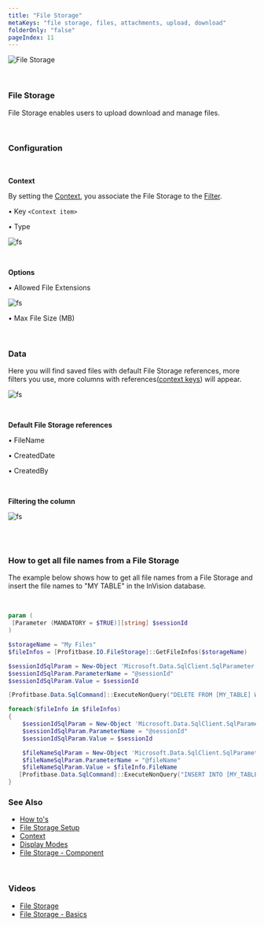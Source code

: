 ```yaml
---
title: "File Storage"
metaKeys: "file storage, files, attachments, upload, download"
folderOnly: "false"
pageIndex: 11
---
```

![File Storage](https://profitbasedocs.blob.core.windows.net/images/FileStorage_Panel.PNG)

<br/>

### File Storage

File Storage enables users to upload download and manage files. 


<br/>



### Configuration

<br/>

**Context**

By setting the [Context](filestorage/context.md), you associate the File Storage to the [Filter](filters.md).

•	Key ``<Context item>``

•	Type

![fs](https://profitbasedocs.blob.core.windows.net/images/filestorage1.png)

<br/>
 

**Options**

•	Allowed File Extensions

![fs](https://profitbasedocs.blob.core.windows.net/images/filestorage2.png)
 
•	Max File Size (MB)

<br/>

### Data
Here you will find saved files with default File Storage references, more filters you use, more columns with references([context keys](filestorage/context.md)) will appear.
<br/>

![fs](https://profitbasedocs.blob.core.windows.net/images/filestorageData.png)

<br/>

**Default File Storage references**

•	FileName

•	CreatedDate

•	CreatedBy

<br/>

**Filtering the column**

![fs](https://profitbasedocs.blob.core.windows.net/images/filestorage3.png)

<br/>

<br/>

### How to get all file names from a File Storage

The example below shows how to get all file names from a File Storage and insert the file names to "MY TABLE" in the InVision database.

<br/>


```powershell
param (
 [Parameter (MANDATORY = $TRUE)][string] $sessionId   
)

$storageName = "My Files"
$fileInfos = [Profitbase.IO.FileStorage]::GetFileInfos($storageName)

$sessionIdSqlParam = New-Object 'Microsoft.Data.SqlClient.SqlParameter'
$sessionIdSqlParam.ParameterName = "@sessionId"
$sessionIdSqlParam.Value = $sessionId

[Profitbase.Data.SqlCommand]::ExecuteNonQuery("DELETE FROM [MY_TABLE] WHERE SessionID = @sessionId", $sessionIdSqlParam)

foreach($fileInfo in $fileInfos)
{  
    $sessionIdSqlParam = New-Object 'Microsoft.Data.SqlClient.SqlParameter'
    $sessionIdSqlParam.ParameterName = "@sessionId"
    $sessionIdSqlParam.Value = $sessionId

    $fileNameSqlParam = New-Object 'Microsoft.Data.SqlClient.SqlParameter'
    $fileNameSqlParam.ParameterName = "@fileName"   
    $fileNameSqlParam.Value = $fileInfo.FileName
   [Profitbase.Data.SqlCommand]::ExecuteNonQuery("INSERT INTO [MY_TABLE] (SessionID, FileName) VALUES(@sessionId, @fileName)", $sessionIdSqlParam, $fileNameSqlParam)
}
```




### See Also

- [How to's](filestorage/howto.md)
- [File Storage Setup](filestorage/setup.md)
- [Context](filestorage/context.md)
- [Display Modes](filestorage/display-modes.md)
- [File Storage - Component](workbooks/components/filestorage.md)

<br/>

### Videos

- [File Storage](../videos/filestorage.md)
- [File Storage - Basics](https://profitbasedocs.blob.core.windows.net/videos/File%20Storage%20-%20Basics.mp4)